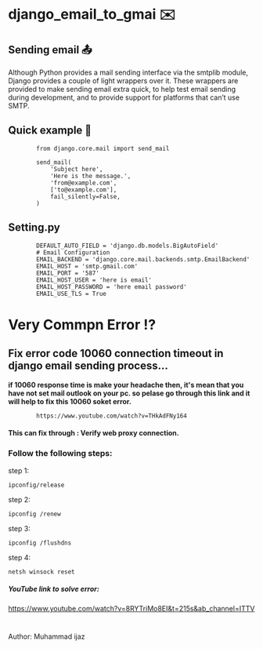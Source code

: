 # django_email_to_gmai :envelope:

## Sending email :outbox_tray:
Although Python provides a mail sending interface via the smtplib module, Django provides a couple of light wrappers over it. These wrappers are provided to make sending email extra quick, to help test email sending during development, and to provide support for platforms that can’t use SMTP.



## Quick example :truck:

            from django.core.mail import send_mail

            send_mail(
                'Subject here',
                'Here is the message.',
                'from@example.com',
                ['to@example.com'],
                fail_silently=False,
            )
            
## Setting.py
            
            DEFAULT_AUTO_FIELD = 'django.db.models.BigAutoField'
            # Email Configuration
            EMAIL_BACKEND = 'django.core.mail.backends.smtp.EmailBackend'
            EMAIL_HOST = 'smtp.gmail.com'
            EMAIL_PORT = '587'
            EMAIL_HOST_USER = 'here is email'
            EMAIL_HOST_PASSWORD = 'here email password'
            EMAIL_USE_TLS = True

# Very Commpn Error :interrobang:

## Fix error code 10060 connection timeout in django email sending process... 

<strong>
<b>
if 10060 response time is make your headache then, it's mean that you have not set mail outlook on your pc. so pelase go through this link and it will help to fix this 10060 soket error. </b>
</strong>

<br>

            
            https://www.youtube.com/watch?v=THkAdFNy164

#### This can fix through : Verify web proxy connection.

### Follow the following steps: 
step 1:

    ipconfig/release

step 2:

    ipconfig /renew

step 3:

    ipconfig /flushdns
  
step 4:

    netsh winsock reset


##### YouTube link to solve error:
https://www.youtube.com/watch?v=8RYTriMo8EI&t=215s&ab_channel=ITTV

#
Author: Muhammad ijaz 




